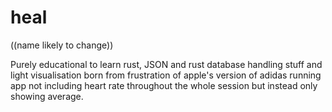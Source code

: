 # heal

((name likely to change))

Purely educational to learn rust, JSON and rust database handling stuff and light visualisation born from frustration of apple's version of adidas running app not including heart rate throughout the whole session but instead only showing average.
